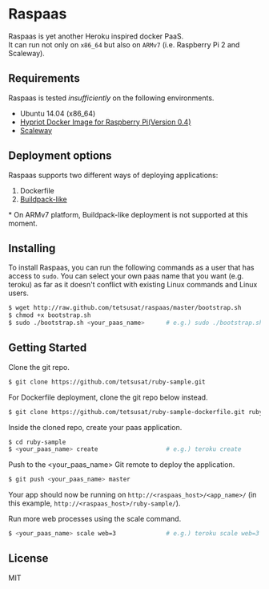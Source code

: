 # Raspaas

Raspaas is yet another Heroku inspired docker PaaS.</br>
It can run not only on `x86_64` but also on `ARMv7` (i.e. Raspberry Pi 2 and Scaleway).

## Requirements

Raspaas is tested *insufficiently* on the following environments.

- Ubuntu 14.04 (x86_64)
- [Hypriot Docker Image for Raspberry Pi(Version 0.4)](http://blog.hypriot.com/downloads/)
- [Scaleway](https://www.scaleway.com/)

## Deployment options

Raspaas supports two different ways of deploying applications:

1. Dockerfile
2. [Buildpack-like](https://github.com/tetsusat/buildpack-like)

\* On ARMv7 platform, Buildpack-like deployment is not supported at this moment.

## Installing

To install Raspaas, you can run the following commands as a user that has access to `sudo`.
You can select your own paas name that you want (e.g. teroku) as far as it doesn't conflict with existing Linux commands and Linux users.

```sh
$ wget http://raw.github.com/tetsusat/raspaas/master/bootstrap.sh
$ chmod +x bootstrap.sh
$ sudo ./bootstrap.sh <your_paas_name>      # e.g.) sudo ./bootstrap.sh teroku
```

## Getting Started

Clone the git repo.

```sh
$ git clone https://github.com/tetsusat/ruby-sample.git
```

For Dockerfile deployment, clone the git repo below instead.

```sh
$ git clone https://github.com/tetsusat/ruby-sample-dockerfile.git ruby-sample
```

Inside the cloned repo, create your paas application.

```sh
$ cd ruby-sample
$ <your_paas_name> create                   # e.g.) teroku create
```

Push to the <your_paas_name> Git remote to deploy the application.

```sh
$ git push <your_paas_name> master
```

Your app should now be running on `http://<raspaas_host>/<app_name>/` (in this example, `http://<raspaas_host>/ruby-sample/`).

Run more web processes using the scale command.

```sh
$ <your_paas_name> scale web=3              # e.g.) teroku scale web=3
```

## License

MIT
